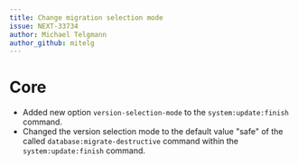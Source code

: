 ```yaml
---
title: Change migration selection mode
issue: NEXT-33734
author: Michael Telgmann
author_github: mitelg
---
```

# Core
* Added new option `version-selection-mode` to the `system:update:finish` command.
* Changed the version selection mode to the default value "safe" of the called `database:migrate-destructive` command within the `system:update:finish` command.
